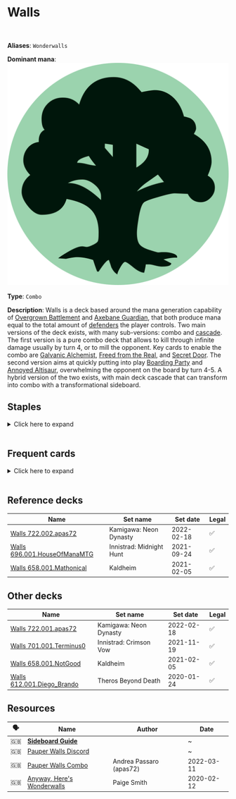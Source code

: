 <!-- This page is automatically generated by Myr: do not update it manually. Changes directly applied here will be lost. -->
# Walls
<br/>

**Aliases**: `Wonderwalls`


**Dominant mana**: <img src="../resources/images/mana/G.png" class="dominant-mana-icon"/>

**Type**: `Combo`

**Description**: 
Walls is a deck based around the mana generation capability of [Overgrown Battlement](https://scryfall.com/card/jmp/417/overgrown-battlement) and [Axebane Guardian](https://scryfall.com/card/rtr/115/axebane-guardian), that both produce mana equal to the total amount of [defenders](https://mtg.fandom.com/wiki/Defender) the player controls.
Two main versions of the deck exists, with many sub-versions: combo and [cascade](https://mtg.fandom.com/wiki/Cascade).
The first version is a pure combo deck that allows to kill through infinite damage usually by turn 4, or to mill the opponent.
Key cards to enable the combo are [Galvanic Alchemist](https://scryfall.com/card/avr/54/galvanic-alchemist), [Freed from the Real](https://scryfall.com/card/a25/58/freed-from-the-real), and [Secret Door](https://scryfall.com/card/afr/71/secret-door).
The second version aims at quickly putting into play [Boarding Party](https://scryfall.com/card/cmr/163/boarding-party) and [Annoyed Altisaur](https://scryfall.com/card/cmr/216/annoyed-altisaur), overwhelming the opponent on the board by turn 4-5.
A hybrid version of the two exists, with main deck cascade that can transform into combo with a transformational sideboard.


## **Staples**

<details>
  <summary>Click here to expand</summary>
<a href="https://scryfall.com/card/rtr/115/axebane-guardian"><img src="https://c1.scryfall.com/file/scryfall-cards/normal/front/7/2/725584fe-9e97-4020-89b1-5e5b45a5beb2.jpg?1562788162" class="archetype-card rounded-image"/></a>
<a href="https://scryfall.com/card/iko/163/lead-the-stampede"><img src="https://c1.scryfall.com/file/scryfall-cards/normal/front/9/e/9e76b676-c7a3-4de6-a78d-3059a0df83f2.jpg?1591227752" class="archetype-card rounded-image"/></a>
<a href="https://scryfall.com/card/jmp/417/overgrown-battlement"><img src="https://c1.scryfall.com/file/scryfall-cards/normal/front/5/0/50974264-b509-4df9-802b-623805a4cbee.jpg?1601079869" class="archetype-card rounded-image"/></a>
<a href="https://scryfall.com/card/mh2/285/quirion-ranger"><img src="https://c1.scryfall.com/file/scryfall-cards/normal/front/3/2/320fdf89-e158-41c5-b0bf-fee9dec36a75.jpg?1623189455" class="archetype-card rounded-image"/></a>
<a href="https://scryfall.com/card/rna/139/saruli-caretaker"><img src="https://c1.scryfall.com/file/scryfall-cards/normal/front/e/f/ef3358cb-714c-49bf-b7e9-a69d02d7799e.jpg?1584831258" class="archetype-card rounded-image"/></a>
<a href="https://scryfall.com/card/mh1/193/winding-way"><img src="https://c1.scryfall.com/file/scryfall-cards/normal/front/4/e/4e5d9776-b6ce-4ad6-8acc-69115ba5de76.jpg?1562202277" class="archetype-card rounded-image"/></a>
</details><br/>



## **Frequent cards**

<details>
  <summary>Click here to expand</summary>
<a href="https://scryfall.com/card/cmr/216/annoyed-altisaur"><img src="https://c1.scryfall.com/file/scryfall-cards/normal/front/7/5/7536d618-0c98-45bb-913b-b8117b4acf87.jpg?1608910542" class="archetype-card rounded-image"/></a>
<a href="https://scryfall.com/card/mm3/119/avacyns-pilgrim"><img src="https://c1.scryfall.com/file/scryfall-cards/normal/front/e/9/e9600bdc-6a1b-4f7a-aa7d-538fb89df937.jpg?1593813682" class="archetype-card rounded-image"/></a>
<a href="https://scryfall.com/card/ddp/45/bloodrite-invoker"><img src="https://c1.scryfall.com/file/scryfall-cards/normal/front/9/4/94ebd19f-c3ec-41de-bde0-3118b34b76a4.jpg?1593095689" class="archetype-card rounded-image"/></a>
<a href="https://scryfall.com/card/cmr/163/boarding-party"><img src="https://c1.scryfall.com/file/scryfall-cards/normal/front/1/8/186adacf-434b-475b-9b85-749615ae002b.jpg?1608910069" class="archetype-card rounded-image"/></a>
<a href="https://scryfall.com/card/eld/217/crashing-drawbridge"><img src="https://c1.scryfall.com/file/scryfall-cards/normal/front/b/7/b7d7108f-635c-423b-988a-bc8fc4c6edef.jpg?1572490956" class="archetype-card rounded-image"/></a>
<a href="https://scryfall.com/card/rav/46/drift-of-phantasms"><img src="https://c1.scryfall.com/file/scryfall-cards/normal/front/c/1/c1096ce5-f776-4028-b231-e6eaee35014b.jpg?1598914152" class="archetype-card rounded-image"/></a>
<a href="https://scryfall.com/card/khc/58/elvish-mystic"><img src="https://c1.scryfall.com/file/scryfall-cards/normal/front/e/d/ed7a0227-ac70-40fb-8198-a55eacf913fa.jpg?1620530043" class="archetype-card rounded-image"/></a>
<a href="https://scryfall.com/card/a25/58/freed-from-the-real"><img src="https://c1.scryfall.com/file/scryfall-cards/normal/front/c/4/c47ee6f6-50c1-4f56-b9ce-4c309bfb92ca.jpg?1562440713" class="archetype-card rounded-image"/></a>
<a href="https://scryfall.com/card/cmr/228/fyndhorn-elves"><img src="https://c1.scryfall.com/file/scryfall-cards/normal/front/4/5/450744cf-7eba-491b-97b0-ca80c6368bbb.jpg?1608910653" class="archetype-card rounded-image"/></a>
<a href="https://scryfall.com/card/avr/54/galvanic-alchemist"><img src="https://c1.scryfall.com/file/scryfall-cards/normal/front/b/0/b0e24d65-0e6f-4978-8de1-c5e4acac12fb.jpg?1592708546" class="archetype-card rounded-image"/></a>
<a href="https://scryfall.com/card/khm/178/jaspera-sentinel"><img src="https://c1.scryfall.com/file/scryfall-cards/normal/front/1/a/1a68615d-9808-479d-aa80-50651246954e.jpg?1631050453" class="archetype-card rounded-image"/></a>
<a href="https://scryfall.com/card/m19/314/llanowar-elves"><img src="https://c1.scryfall.com/file/scryfall-cards/normal/front/7/3/73542493-cd0b-4bb7-a5b8-8f889c76e4d6.jpg?1605281272" class="archetype-card rounded-image"/></a>
<a href="https://scryfall.com/card/ima/67/mnemonic-wall"><img src="https://c1.scryfall.com/file/scryfall-cards/normal/front/a/3/a3e6784b-78e8-4f0b-8d27-d49c7cea9252.jpg?1562852478" class="archetype-card rounded-image"/></a>
<a href="https://scryfall.com/card/khc/42/mulldrifter"><img src="https://c1.scryfall.com/file/scryfall-cards/normal/front/3/4/345fd005-5052-4500-a260-3649500e21f4.jpg?1620529648" class="archetype-card rounded-image"/></a>
<a href="https://scryfall.com/card/chk/234/orochi-leafcaller"><img src="https://c1.scryfall.com/file/scryfall-cards/normal/front/f/6/f6c39031-1c49-4c1e-83df-66c3795ddc72.jpg?1562766063" class="archetype-card rounded-image"/></a>
<a href="https://scryfall.com/card/c21/202/pulse-of-murasa"><img src="https://c1.scryfall.com/file/scryfall-cards/normal/front/a/4/a4b9f8f4-d704-4f16-8495-cf8185285859.jpg?1618251902" class="archetype-card rounded-image"/></a>
<a href="https://scryfall.com/card/scg/72/reaping-the-graves"><img src="https://c1.scryfall.com/file/scryfall-cards/normal/front/7/6/760a66bd-2821-4710-8f02-3c30772dd884.jpg?1562530700" class="archetype-card rounded-image"/></a>
<a href="https://scryfall.com/card/afr/71/secret-door"><img src="https://c1.scryfall.com/file/scryfall-cards/normal/front/3/1/3191e400-aa4e-4955-aca0-ecbe63ea240f.jpg?1627703662" class="archetype-card rounded-image"/></a>
<a href="https://scryfall.com/card/me1/166/shield-sphere"><img src="https://c1.scryfall.com/file/scryfall-cards/normal/front/7/a/7a76a97e-a857-4593-ae7c-e393d8a868ac.jpg?1559592340" class="archetype-card rounded-image"/></a>
<a href="https://scryfall.com/card/me2/184/tinder-wall"><img src="https://c1.scryfall.com/file/scryfall-cards/normal/front/1/e/1e62598f-0a91-4cfd-9a28-c3bda61c9ead.jpg?1562867846" class="archetype-card rounded-image"/></a>
<a href="https://scryfall.com/card/znr/173/tuktuk-rubblefort"><img src="https://c1.scryfall.com/file/scryfall-cards/normal/front/0/2/02eedf9d-e26c-405c-aee5-1b3493dc5e9b.jpg?1604198284" class="archetype-card rounded-image"/></a>
<a href="https://scryfall.com/card/uma/8/ulamogs-crusher"><img src="https://c1.scryfall.com/file/scryfall-cards/normal/front/e/d/eda0fd38-38e6-4e9b-9c17-4d855e01b1e1.jpg?1547515341" class="archetype-card rounded-image"/></a>
<a href="https://scryfall.com/card/cmr/206/valakut-invoker"><img src="https://c1.scryfall.com/file/scryfall-cards/normal/front/b/8/b8000d86-60e7-4edd-b685-14ade08b76f2.jpg?1608910454" class="archetype-card rounded-image"/></a>
<a href="https://scryfall.com/card/ima/153/vent-sentinel"><img src="https://c1.scryfall.com/file/scryfall-cards/normal/front/6/b/6b6f563e-4f94-4caf-83b9-bfc64e18bc9c.jpg?1562849931" class="archetype-card rounded-image"/></a>
<a href="https://scryfall.com/card/war/182/viviens-grizzly"><img src="https://c1.scryfall.com/file/scryfall-cards/normal/front/3/7/37f2571b-6756-462c-9e71-3121fa458160.jpg?1557577044" class="archetype-card rounded-image"/></a>
<a href="https://scryfall.com/card/ima/190/wall-of-roots"><img src="https://c1.scryfall.com/file/scryfall-cards/normal/front/b/6/b65cb901-bfb0-454a-97ef-138021e524ff.jpg?1562853421" class="archetype-card rounded-image"/></a>
</details><br/>



## **Reference decks**

| Name | Set name | Set date | Legal |
| -----| -------- | -------- | ----- |
| [Walls 722.002.apas72](https://www.mtggoldfish.com/deck/4697352) | Kamigawa: Neon Dynasty | 2022-02-18 | ✅ |
| [Walls 696.001.HouseOfManaMTG](https://www.mtggoldfish.com/deck/4624355) | Innistrad: Midnight Hunt | 2021-09-24 | ✅ |
| [Walls 658.001.Mathonical](https://www.mtggoldfish.com/deck/4351126) | Kaldheim | 2021-02-05 | ✅ |




## **Other decks**

| Name | Set name | Set date | Legal |
| -----| -------- | -------- | ----- |
| [Walls 722.001.apas72](https://www.mtggoldfish.com/deck/4667270) | Kamigawa: Neon Dynasty | 2022-02-18 | ✅ |
| [Walls 701.001.Terminus0](https://www.mtggoldfish.com/deck/4667272) | Innistrad: Crimson Vow | 2021-11-19 | ✅ |
| [Walls 658.001.NotGood](https://www.mtggoldfish.com/deck/4667271) | Kaldheim | 2021-02-05 | ✅ |
| [Walls 612.001.Diego_Brando](https://www.mtggoldfish.com/deck/4351100) | Theros Beyond Death | 2020-01-24 | ✅ |






## **Resources**

| 🗣️ | Name | Author | Date |
| -- | ---- | ------ | ---- |
| 🇬🇧 | <a target="_blank" href="https://docs.google.com/spreadsheets/d/15SW61fnBwcNJeBYf9ROgkhmYnqnQNOcyAXTr61SAWjk/edit#gid=0">**Sideboard Guide**</a> | <i class="fa-solid fa-book"></i> | ~            |
| 🇬🇧 | <a target="_blank" href="https://discord.gg/p4kESAk">Pauper Walls Discord</a> | <i class="fa-brands fa-discord"></i> | ~            |
| 🇬🇧 | <a target="_blank" href="https://www.legapauperonline.com/pauper-walls-combo/">Pauper Walls Combo</a> | Andrea Passaro (apas72) | 2022-03-11   |
| 🇬🇧 | <a target="_blank" href="https://www.coolstuffinc.com/a/kendrasmith-02122020-anyway-heres-wonderwalls">Anyway, Here's Wonderwalls</a> | Paige Smith | 2020-02-12   |

